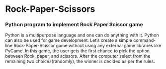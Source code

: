 # Rock-Paper-Scissors
### Python program to implement Rock Paper Scissor game
Python is a multipurpose language and one can do anything with it. Python can also be used for game development. Let’s create a simple command-line Rock-Paper-Scissor game without using any external game libraries like PyGame. In this game, the user gets the first chance to pick the option between Rock, paper, and scissors. After the computer select from the remaining two choices(randomly), the winner is decided as per the rules.
